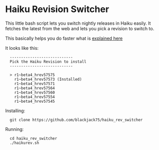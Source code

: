 # Haiku Revision Switcher

This little bash script lets you switch nightly releases in Haiku easily. It fetches the latest from the web and lets you pick a revision to switch to.

This basically helps you do faster what is [explained here](https://www.haiku-os.org/guides/daily-tasks/updating-system/)



It looks like this:

```
  ----------------------------
  Pick the Haiku Revision to install
  ----------------------------
  
  > r1~beta4_hrev57575
    r1~beta4_hrev57573 (Installed)
    r1~beta4_hrev57571
    r1~beta4_hrev57564
    r1~beta4_hrev57560
    r1~beta4_hrev57554
    r1~beta4_hrev57545
```

Installing:

```
  git clone https://github.com/blackjack75/haiku_rev_switcher
```

Running:

```
  cd haiku_rev_switcher
  ./haikurev.sh
```


